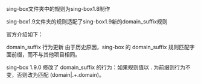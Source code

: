 sing-box文件夹中的规则为sing-box1.8制作

sing-box1.9文件夹的规则适配了sing-box1.9新的domain_suffix规则

官方介绍如下：

domain_suffix 行为更新
由于历史原因，sing-box 的 domain_suffix 规则匹配字面前缀，而不与其他项目相同。

sing-box 1.9.0 修改了 domain_suffix 的行为：如果规则值以 . 为前缀则行为不变，否则改为匹配 (domain|.+\.domain)。
